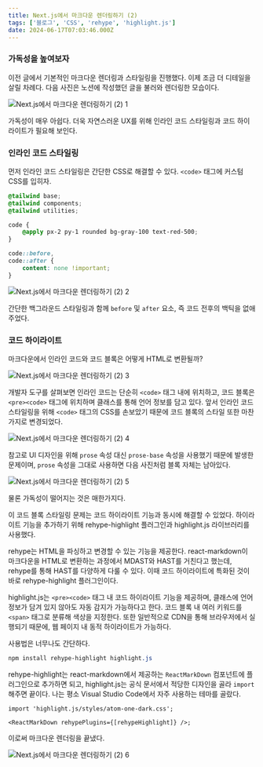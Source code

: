 ```yaml
---
title: Next.js에서 마크다운 렌더링하기 (2)
tags: ['블로그', 'CSS', 'rehype', 'highlight.js']
date: 2024-06-17T07:03:46.000Z
---
```


### 가독성을 높여보자

이전 글에서 기본적인 마크다운 렌더링과 스타일링을 진행했다. 이제 조금 더 디테일을 살릴 차례다. 다음 사진은 노션에 작성했던 글을 불러와 렌더링한 모습이다.

![Next.js에서 마크다운 렌더링하기 (2) 1](</image/Next.js에서%20마크다운%20렌더링하기%20(2)%201.png>)

가독성이 매우 아쉽다. 더욱 자연스러운 UX를 위해 인라인 코드 스타일링과 코드 하이라이트가 필요해 보인다.

### 인라인 코드 스타일링

먼저 인라인 코드 스타일링은 간단한 CSS로 해결할 수 있다. `<code>` 태그에 커스텀 CSS를 입히자.

```css
@tailwind base;
@tailwind components;
@tailwind utilities;

code {
    @apply px-2 py-1 rounded bg-gray-100 text-red-500;
}

code::before,
code::after {
    content: none !important;
}
```

![Next.js에서 마크다운 렌더링하기 (2) 2](</image/Next.js에서%20마크다운%20렌더링하기%20(2)%202.png>)

간단한 백그라운드 스타일링과 함께 `before` 및 `after` 요소, 즉 코드 전후의 백틱을 없애주었다.

### 코드 하이라이트

마크다운에서 인라인 코드와 코드 블록은 어떻게 HTML로 변환될까?

![Next.js에서 마크다운 렌더링하기 (2) 3](</image/Next.js에서%20마크다운%20렌더링하기%20(2)%203.png>)

개발자 도구를 살펴보면 인라인 코드는 단순히 `<code>` 태그 내에 위치하고, 코드 블록은 `<pre><code>` 태그에 위치하며 클래스를 통해 언어 정보를 담고 있다. 앞서 인라인 코드 스타일링을 위해 `<code>` 태그의 CSS를 손보았기 때문에 코드 블록의 스타일 또한 마찬가지로 변경되었다.

![Next.js에서 마크다운 렌더링하기 (2) 4](</image/Next.js에서%20마크다운%20렌더링하기%20(2)%204.png>)

참고로 UI 디자인을 위해 `prose` 속성 대신 `prose-base` 속성을 사용했기 때문에 발생한 문제이며, `prose` 속성을 그대로 사용하면 다음 사진처럼 블록 자체는 남아있다.

![Next.js에서 마크다운 렌더링하기 (2) 5](</image/Next.js에서%20마크다운%20렌더링하기%20(2)%205.png>)

물론 가독성이 떨어지는 것은 매한가지다.

이 코드 블록 스타일링 문제는 코드 하이라이트 기능과 동시에 해결할 수 있었다. 하이라이트 기능을 추가하기 위해 rehype-highlight 플러그인과 highlight.js 라이브러리를 사용했다.

rehype는 HTML을 파싱하고 변경할 수 있는 기능을 제공한다. react-markdown이 마크다운을 HTML로 변환하는 과정에서 MDAST와 HAST를 거친다고 했는데, rehype를 통해 HAST를 다양하게 다룰 수 있다. 이때 코드 하이라이트에 특화된 것이 바로 rehype-highlight 플러그인이다.

highlight.js는 `<pre><code>` 태그 내 코드 하이라이트 기능을 제공하며, 클래스에 언어 정보가 담겨 있지 않아도 자동 감지가 가능하다고 한다. 코드 블록 내 여러 키워드를 `<span>` 태그로 분류해 색상을 지정한다. 또한 일반적으로 CDN을 통해 브라우저에서 실행되기 때문에, 웹 페이지 내 동적 하이라이트가 가능하다.

사용법은 너무나도 간단하다.

```css
npm install rehype-highlight highlight.js
```

rehype-highlight는 react-markdown에서 제공하는 `ReactMarkDown` 컴포넌트에 플러그인으로 추가하면 되고, highlight.js는 공식 문서에서 적당한 디자인을 골라 `import` 해주면 끝이다. 나는 평소 Visual Studio Code에서 자주 사용하는 테마를 골랐다.

```tsx
import 'highlight.js/styles/atom-one-dark.css';

<ReactMarkDown rehypePlugins={[rehypeHighlight]} />;
```

이로써 마크다운 렌더링을 끝냈다.

![Next.js에서 마크다운 렌더링하기 (2) 6](</image/Next.js에서%20마크다운%20렌더링하기%20(2)%206.png>)

